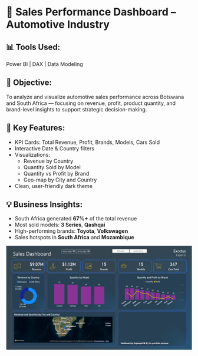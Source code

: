# 🚗 Sales Performance Dashboard – Automotive Industry

## 📊 Tools Used:
Power BI | DAX | Data Modeling

## 🎯 Objective:
To analyze and visualize automotive sales performance across Botswana and South Africa — focusing on revenue, profit, product quantity, and brand-level insights to support strategic decision-making.

## 📌 Key Features:
- KPI Cards: Total Revenue, Profit, Brands, Models, Cars Sold
- Interactive Date & Country filters
- Visualizations:
  - Revenue by Country
  - Quantity Sold by Model
  - Quantity vs Profit by Brand
  - Geo-map by City and Country
- Clean, user-friendly dark theme

## 💡 Business Insights:
- South Africa generated **67%+** of the total revenue
- Most sold models: **3 Series**, **Qashqai**
- High-performing brands: **Toyota**, **Volkswagen**
- Sales hotspots in **South Africa** and **Mozambique**

![Dashboard Screenshot](./sales_dashboard.png)

